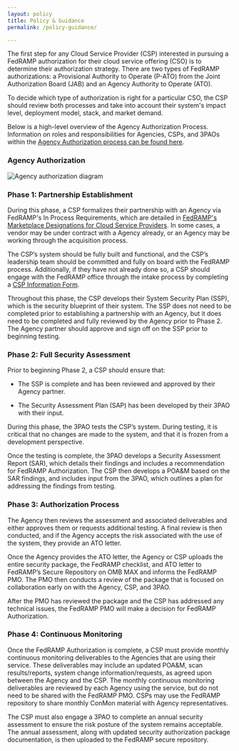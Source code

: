 ```yaml
---
layout: policy
title: Policy & Guidance
permalink: /policy-guidance/

---
```



The first step for any Cloud Service Provider (CSP) interested in pursuing a FedRAMP authorization for their cloud service offering (CSO) is to determine their authorization strategy. There are two types of FedRAMP authorizations: a Provisional Authority to Operate (P-ATO) from the Joint Authorization Board (JAB) and an Agency Authority to Operate (ATO).

To decide which type of authorization is right for a particular CSO, the CSP should review both processes and take into account their system's impact level, deployment model, stack, and market demand.

Below is a high-level overview of the Agency Authorization Process. Information on roles and responsibilities for Agencies, CSPs, and 3PAOs within the <a href="{{site.baseurl}}/assets/resources/documents/Agency_Authorization_Roles_and_Responsibilities_for_FedRAMP_CSPs_and_Agencies.pdf">Agency Authorization process can be found here</a>. 

### Agency Authorization

![Agency authorization diagram]({{site.baseurl}}/assets/img/agency-auth.png)

### Phase 1: Partnership Establishment  

During this phase, a CSP formalizes their partnership with an Agency via FedRAMP's In Process Requirements, which are detailed in <a href="{{site.baseurl}}/assets/resources/documents/FedRAMP_Marketplace_Designations_for_Cloud_Service_Providers.pdf">FedRAMP's Marketplace Designations for Cloud Service Providers</a>. In some cases, a vendor may be under contract with a Agency already, or an Agency may be working through the acquisition process.

The CSP’s system should be fully built and functional, and the CSP’s leadership team should be committed and fully on board with the FedRAMP process. Additionally, if they have not already done so, a CSP should engage with the FedRAMP office through the intake process by completing a [CSP Information Form](https://docs.google.com/forms/d/e/1FAIpQLScU4_x5UK53d0PUUDsOdqWyzUvAN1-yFJ1NxffT7PkGkCiuPg/viewform).

Throughout this phase, the CSP develops their System Security Plan (SSP), which is the security blueprint of their system. The SSP does not need to be completed prior to establishing a partnership with an Agency, but it does need to be completed and fully reviewed by the Agency prior to Phase 2. The Agency partner should approve and sign off on the SSP prior to beginning testing. 

### Phase 2: Full Security Assessment 

Prior to beginning Phase 2, a CSP should ensure that:

* The SSP is complete and has been reviewed and approved by their Agency partner.

* The Security Assessment Plan (SAP) has been developed by their 3PAO with their input.

During this phase, the 3PAO tests the CSP’s system. During testing, it is critical that no changes are made to the system, and that it is frozen from a development perspective.

Once the testing is complete, the 3PAO develops a Security Assessment Report (SAR), which details their findings and includes a recommendation for FedRAMP Authorization. The CSP then develops a POA&M based on the SAR findings, and includes input from the 3PAO, which outlines a plan for addressing the findings from testing.

### Phase 3: Authorization Process 

The Agency then reviews the assessment and associated deliverables and either approves them or requests additional testing. A final review is then conducted, and if the Agency accepts the risk associated with the use of the system, they provide an ATO letter.

Once the Agency provides the ATO letter, the Agency or CSP uploads the entire security package, the FedRAMP checklist, and ATO letter to FedRAMP’s Secure Repository on OMB MAX and informs the FedRAMP PMO. The PMO then conducts a review of the package that is focused on collaboration early on with the Agency, CSP, and 3PAO.

After the PMO has reviewed the package and the CSP has addressed any technical issues, the FedRAMP PMO will make a decision for FedRAMP Authorization.

### Phase 4: Continuous Monitoring 

Once the FedRAMP Authorization is complete, a CSP must provide monthly continuous monitoring deliverables to the Agencies that are using their service. These deliverables may include an updated POA&M, scan results/reports, system change information/requests, as agreed upon between the Agency and the CSP. The monthly continuous monitoring deliverables are reviewed by each Agency using the service, but do not need to be shared with the FedRAMP PMO. CSPs may use the FedRAMP repository to share monthly ConMon material with Agency representatives. 

The CSP must also engage a 3PAO to complete an annual security assessment to ensure the risk posture of the system remains acceptable. The annual assessment, along with updated security authorization package documentation, is then uploaded to the FedRAMP secure repository. 

